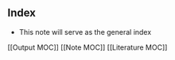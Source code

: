 ## Index 
- This note will serve as the general index

[[Output MOC]]
[[Note MOC]]
[[Literature MOC]]